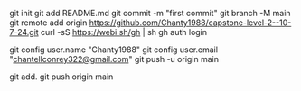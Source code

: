 git init
git add README.md
git commit -m "first commit"
git branch -M main
git remote add origin https://github.com/Chanty1988/capstone-level-2--10-7-24.git
curl -sS https://webi.sh/gh | sh
gh auth login

git config user.name "Chanty1988"
git config user.email "chantellconrey322@gmail.com"
git push -u origin main

git add.
git push origin main

